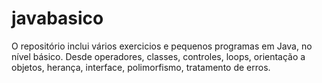 # javabasico
O repositório inclui vários exercicios e pequenos programas em Java, no nível básico. Desde operadores, classes, controles, loops, orientação a objetos, herança, interface, polimorfismo, tratamento de erros.
